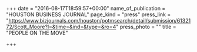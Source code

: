 +++
date = "2016-08-17T18:59:57+00:00"
name_of_publication = "HOUSTON BUSINESS JOURNAL"
page_kind = "press"
press_link = "https://www.bizjournals.com/houston/potmsearch/detail/submission/6132172/Scott_Moore?l=&time=&ind=&type=&ro=4"
press_photo = ""
title = "PEOPLE ON THE MOVE"

+++